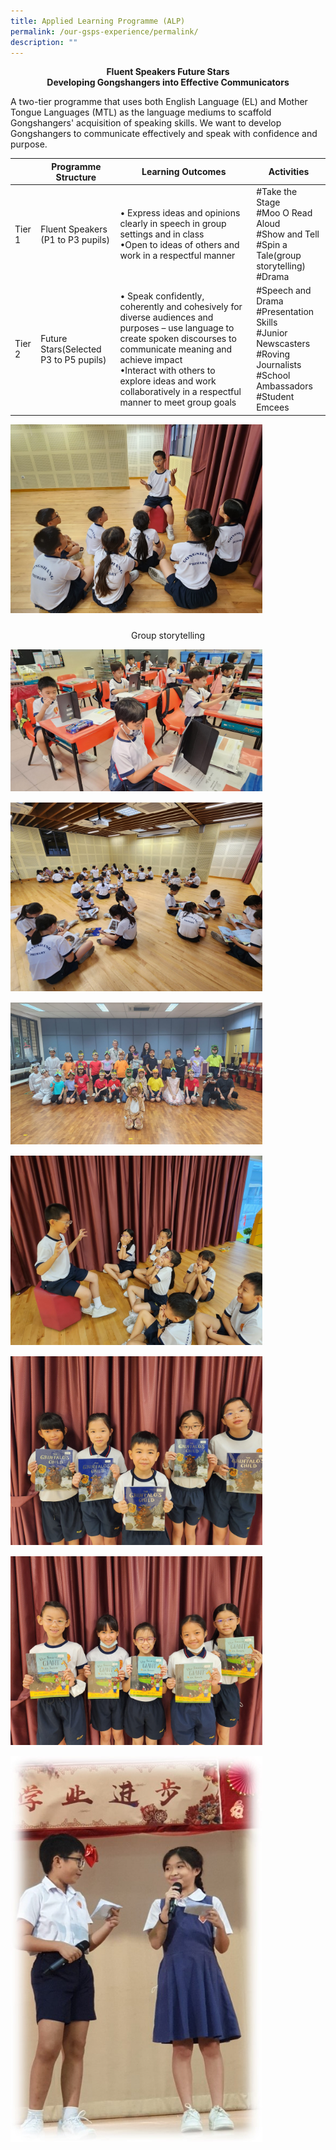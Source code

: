 ```yaml
---
title: Applied Learning Programme (ALP)
permalink: /our-gsps-experience/permalink/
description: ""
---
```

**<center> Fluent Speakers Future Stars<br>
Developing Gongshangers into Effective Communicators</center>**

A two-tier programme that uses both English Language (EL) and Mother Tongue Languages (MTL) as the language mediums to scaffold Gongshangers' acquisition of speaking skills. We want to develop Gongshangers to communicate effectively and speak with confidence and purpose. 



|  | Programme Structure | Learning Outcomes | Activities
| -------- | -------- | -------- | -------- |
| Tier 1    |   Fluent Speakers (P1 to P3 pupils)   |  •	Express ideas and opinions clearly in speech in group settings and in class <br>•Open to ideas of others and work in a respectful manner | #Take the Stage <br> #Moo O Read Aloud <br>#Show and Tell <br>#Spin a Tale(group storytelling)  <br> #Drama 
| Tier 2  |  Future Stars(Selected P3 to P5 pupils) | •	Speak confidently, coherently and cohesively for diverse audiences and purposes – use language to create spoken discourses to communicate meaning and achieve impact <br>•Interact with others to explore ideas and work collaboratively in a respectful manner to meet group goals | #Speech and Drama <br>#Presentation Skills <br> #Junior Newscasters <br>#Roving Journalists <br> #School Ambassadors <br>#Student Emcees


<img src="/images/alp_group storytelling.jpeg" style="width:80%; margin-bottom:10px">              <center>Group storytelling </center>

<img src="/images/alp_moo o read aloud.jpeg" style="width:80%; margin-bottom:15px">


<img src="/images/alp_preparing to spin a tale.jpeg" style="width:80%; margin-bottom:15px">

<img src="/images/alp_speech and drama.jpeg" style="width:80%; margin-bottom:15px">

<img src="/images/alp_spin a tale - storytellers in action!.jpeg" style="width:80%; margin-bottom:15px">

<img src="/images/alp_storytellers (2).jpeg" style="width:80%; margin-bottom:15px">

<img src="/images/alp_storytellers (3).jpeg" style="width:80%; margin-bottom:15px">

<img src="/images/alp_student emcees.jpg" style="width:80%; margin-bottom:15px">